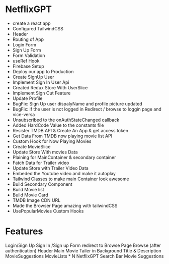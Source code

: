 # NetflixGPT

- create a react app
- Configured TailwindCSS
- Header
- Routing of App
- Login Form
- Sign Up Form
- Form Validation 
- useRef Hook
- Firebase Setup
- Deploy our app to Production
- Create SignUp User 
- Implement Sign In User Api
- Created Redux Store With UserSlice
- Implement Sign Out Feature
- Update Profile
- BugFix: Sign Up user dispalyName and profile picture updated 
- BugFix: if the user is not logged in Redirect / browse to loggin page and vice-versa 
- Unsubscribed to the onAuthStateChanged callback 
- Added HardCode Value to the constants file 
- Resister TMDB API & Create An App & get access token  
- Get Data From TMDB now playing movie list API 
- Custom Hook for Now Playing Movies
- Create MovieSlice
- Update Store With movies Data 
- Plaining for MainContainer & secondary container 
- Fatch Data for Trailer video 
- Update Store with Trailer Video Data
- Embeded the Youtube video and make it autoplay 
- Tailwind Classes to make main  Container look awesome 
- Build Secondary Component 
- Build Movie list 
- Build Movie Card 
- TMDB Image CDN URL 
- Made the Browser Page amazing with tailwindCSS
- UsePopularMovies Custom Hooks     
# Features

Login/Sign Up
Sign In /Sign up Form
redirect to Browse Page
Browse (after authentication)
Header
Main Movie
Tailer in Background
Title & Description
MovieSuggestions
MovieLists * N
NetflixGPT
Search Bar
Movie Suggestions